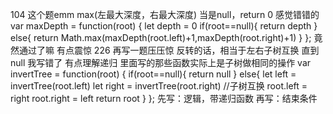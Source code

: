 104
这个题emm
max(左最大深度，右最大深度)
当是null，return 0
感觉错错的
var maxDepth = function(root) {
    let depth = 0
    if(root==null){
        return depth
    }
    else{
        return Math.max(maxDepth(root.left)+1,maxDepth(root.right)+1)
    }
};
竟然通过了嘛
有点震惊
226
再写一题压压惊
反转的话，相当于左右子树互换
直到null
我写错了
有点理解递归
里面写的那些函数实际上是子树做相同的操作
var invertTree = function(root) {
    if(root==null){
        return null
    }
    else{
        let left = invertTree(root.left)
        let right = invertTree(root.right)
        //子树互换
        root.left = right
        root.right = left
        return root
    }
};
先写：逻辑，带递归函数
再写：结束条件